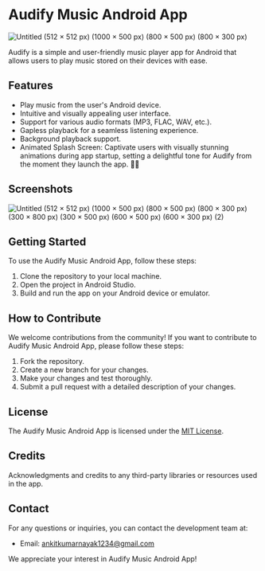 # Audify Music Android App


![Untitled (512 × 512 px) (1000 × 500 px) (800 × 500 px) (800 × 300 px)](https://github.com/AnkitNayak-eth/audify-android-music-app/assets/52006128/becac6ad-9a7f-46dc-9bfa-55f2d2aa3130)

Audify is a simple and user-friendly music player app for Android that allows users to play music stored on their devices with ease.

## Features

- Play music from the user's Android device.
- Intuitive and visually appealing user interface.
- Support for various audio formats (MP3, FLAC, WAV, etc.).
- Gapless playback for a seamless listening experience.
- Background playback support.
- Animated Splash Screen: Captivate users with visually stunning animations during app startup, setting a delightful tone for Audify from the moment they launch the app. 🎵✨

## Screenshots

![Untitled (512 × 512 px) (1000 × 500 px) (800 × 500 px) (800 × 300 px) (300 × 800 px) (300 × 500 px) (600 × 500 px) (600 × 300 px) (2)](https://github.com/AnkitNayak-eth/audify-android-music-app/assets/52006128/484b4875-d890-4a12-a71d-0d763361c714)


## Getting Started

To use the Audify Music Android App, follow these steps:

1. Clone the repository to your local machine.
2. Open the project in Android Studio.
3. Build and run the app on your Android device or emulator.

## How to Contribute

We welcome contributions from the community! If you want to contribute to Audify Music Android App, please follow these steps:

1. Fork the repository.
2. Create a new branch for your changes.
3. Make your changes and test thoroughly.
4. Submit a pull request with a detailed description of your changes.

## License

The Audify Music Android App is licensed under the [MIT License](LICENSE).

## Credits

Acknowledgments and credits to any third-party libraries or resources used in the app.

## Contact

For any questions or inquiries, you can contact the development team at:
- Email: ankitkumarnayak1234@gmail.com

We appreciate your interest in Audify Music Android App!


